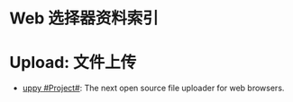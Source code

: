 # Web 选择器资料索引

# Upload: 文件上传

* [uppy #Project#](https://parg.co/UMk): The next open source file uploader for web browsers.
